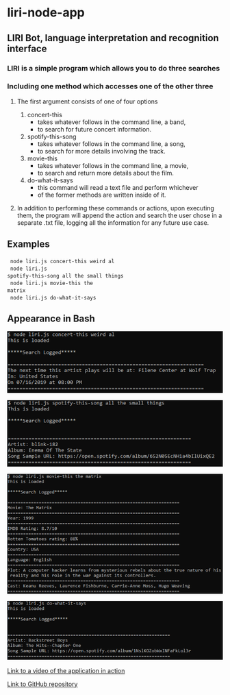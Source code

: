 # liri-node-app

## LIRI Bot, language interpretation and recognition interface

### LIRI is a simple program which allows you to do three searches
### Including one method which accesses one of the other three


1. The first argument consists of one of four options
    1. concert-this
        * takes whatever follows in the command line, a band,
        * to search for future concert information.
    2. spotify-this-song
        * takes whatever follows in the command line, a song,
        * to search for more details involving the track.
    3. movie-this
        * takes whatever follows in the command line, a movie,
        * to search and return more details about the film.
    4. do-what-it-says
        * this command will read a text file and perform whichever
        * of the former methods are written inside of it.

2. In addition to performing these commands or actions, upon executing them, the
    program will append the action and search the user chose in a separate .txt file,
    logging all the information for any future use case.

## Examples

<code> node liri.js concert-this weird al<br>
 node liri.js spotify-this-song all the small things<br>
 node liri.js movie-this the matrix<br>
 node liri.js do-what-it-says</code>

## Appearance in Bash

![concert-this](./images/concert-this.png)

![spotify-this-song](./images/spotify-this-song.png)

![movie-this](./images/movie-this.png)

![do-what-it-says](./images/do-what.png)

[Link to a video of the application in action](https://drive.google.com/file/d/1M6mki2asqyNibyxhHImZ-o9Ld5NXObIy/view)

[Link to GitHub repository](https://github.com/harblesin/liri-node-app)